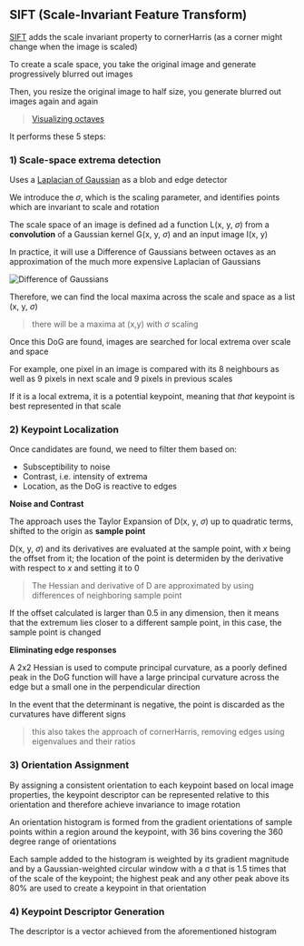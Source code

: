 ## SIFT (Scale-Invariant Feature Transform)

[SIFT](https://aishack.in/tutorials/sift-scale-invariant-feature-transform-introduction/) adds the scale invariant property to cornerHarris (as a corner might change when the image is scaled)

To create a scale space, you take the original image and generate progressively blurred out images

Then, you resize the original image to half size, you generate blurred out images again and again
> [Visualizing octaves](https://aishack.in/static/img/tut/sift-octaves.jpg)

It performs these 5 steps: 
### 1) Scale-space extrema detection 

Uses a [Laplacian of Gaussian](https://automaticaddison.com/how-the-laplacian-of-gaussian-filter-works/#:~:text=Laplacian%20of%20Gaussian%20is%20a,locate%20boundaries%2C%20and%20extract%20features.) as a blob and edge detector  

We introduce the $\sigma$, which is the scaling parameter, and identifies points which are invariant to scale and rotation

The scale space of an image is defined ad a function L(x, y, $\sigma$) from a **convolution** of a Gaussian kernel G(x, y, $\sigma$) and an input image I(x, y)

In practice, it will use a Difference of Gaussians between octaves as an approximation of the much more expensive Laplacian of Gaussians

![Difference of Gaussians](https://user-images.githubusercontent.com/45935623/233586232-e475b637-6295-4bc1-9e01-765d7fcab163.png)

Therefore, we can find the local maxima across the scale and space as a list (x, y, $\sigma$) 
> there will be a maxima at (x,y) with $\sigma$ scaling

Once this DoG are found, images are searched for local extrema over scale and space 

For example, one pixel in an image is compared with its 8 neighbours as well as 9 pixels in next scale and 9 pixels in previous scales 

If it is a local extrema, it is a potential keypoint, meaning that *that* keypoint is best represented in that scale

### 2) Keypoint Localization

Once candidates are found, we need to filter them based on:
* Subsceptibility to noise
* Contrast, i.e. intensity of extrema
* Location, as the DoG is reactive to edges

**Noise and Contrast**

The approach uses the Taylor Expansion of D(x, y, $\sigma$) up to quadratic terms, shifted to the origin as **sample point**

D(x, y, $\sigma$) and its derivatives are evaluated at the sample point, with *x* being the offset from it; the location of the point is determiden by the derivative with respect to *x* and setting it to 0
>The Hessian and derivative of D are approximated by using differences of neighboring sample point

If the offset calculated is larger than 0.5 in any dimension, then it means that the extremum lies closer to a different sample point, in this case, the sample point is changed

**Eliminating edge responses**

A 2x2 Hessian is used to compute principal curvature, as a poorly defined peak in the DoG function will have a large principal curvature across the edge but a small one in the perpendicular direction

In the event that the determinant is negative, the point is discarded as the curvatures have different signs
>this also takes the approach of cornerHarris, removing edges using eigenvalues and their ratios

### 3) Orientation Assignment

By assigning a consistent orientation to each keypoint based on local image properties, the keypoint descriptor can be represented relative to this orientation and therefore achieve invariance to image rotation

An orientation histogram is formed from the gradient orientations of sample points within a region around the keypoint, with 36 bins covering the 360 degree range of orientations
 
Each sample added to the histogram is weighted by its gradient magnitude and by a Gaussian-weighted circular window with a σ that is 1.5 times that of the scale of the keypoint; the highest peak and any other peak above its 80% are used to create a keypoint in that orientation

### 4) Keypoint Descriptor Generation

The descriptor is a vector achieved from the aforementioned histogram


